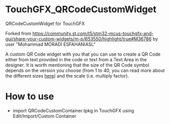 # TouchGFX_QRCodeCustomWidget
QRCodeCustomWidget for TouchGFX

Forked from https://community.st.com/t5/stm32-mcus-touchgfx-and-gui/share-your-custom-widgets/m-p/653550/highlight/true#M36786
by user "Mohammad MORADI ESFAHANIASL"

A custom QR Code widget with you that you can use to create a QR Code either from text provided in the code or text from a Text Area in the designer. 
It is worth mentioning that the size of the QR Code symbol depends on the version you choose (from 1 to 40, you can read more about the different sizes [here](https://www.qrcode.com/en/about/version.html)) and the scale (i.e. multiply factor). 

# How to use

* import QRCodeCustomContainer.tpkg in TouchGFX using Edit/Import/Custom Container

